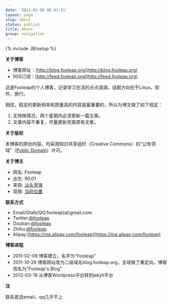 ```yaml
---
date: '2011-02-09 06:41:51'
layout: page
slug: about
status: publish
title: About
group: navigation
---
```

{% include JB/setup %}

**关于博客**

* 博客网址：[http://blog.fooleap.org](http://blog.fooleap.org)
* RSS订阅：[http://feed.fooleap.org](http://feed.fooleap.org)


这是Fooleap的个人博客，记录学习生活的点点滴滴，话题方向在于Linux，软件，旅行。

相信，稳定的更新频率和质量高的内容是最重要的，所以为博文做了如下规定：

1. 无特殊情况，两个星期内必须更新一篇文章。
2. 文章内容不重复，尽量更新完善原有文章。

**关于版权**

本博客的原创内容，均采用知识共享组织（Creative Commons）的“公有领域”（[Public Domain](http://creativecommons.org/about/pdm)）许可。

**关于博主**

* 网名:  Fooleap
* 出生:  90.01
* 来自:  [汕头澄海](http://maps.google.com/maps?&q=%E6%B1%95%E5%A4%B4%E6%BE%84%E6%B5%B7)
* 现居:  [当前位置](http://www.google.com/latitude/apps/badge/api?user=-285873226243287826&type=iframe)

**联系方式**

* Email/Gtalk/QQ:fooleap(at)gmail.com
* Twitter:[@fooleap](http://twitter.com/fooleap)
* Douban:[@fooleap](http://douban.com/people/fooleap)
* Zhihu:[@fooleap](http://zhihu.com/people/fooleap)
* Alipay:[https://me.alipay.com/fooleap](https://me.alipay.com/fooleap)

**博客进程**

* 2011-02-09 博客建立，名字为"Fooleap"
* 2011-10-28 博客网址改为二级域名blog.fooleap.org，主域做了重定向，博客改名为"Fooleap's Blog"
* 2012-03-18 从博客Wordpress平台转到jekyll平台

**注**

联系首选email，qq几乎不上

